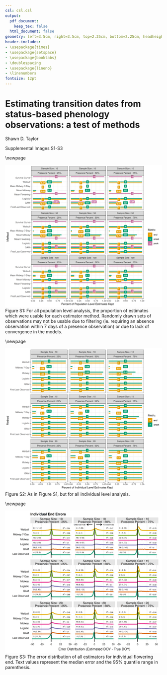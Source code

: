```yaml
---
csl: csl.csl
output:
  pdf_document:
    keep_tex: false
  html_document: false
geometry: left=3.5cm, right=3.5cm, top=2.25cm, bottom=2.25cm, headheight=12pt, letterpaper
header-includes:
- \usepackage{times}
- \usepackage{setspace}
- \usepackage{booktabs}
- \doublespacing
- \usepackage{lineno}
- \linenumbers
fontsize: 12pt
---
```


# Estimating transition dates from status-based phenology observations: a test of methods

Shawn D. Taylor

Supplemental Images S1-S3

\newpage

![](figs/fig_S1_population_percent_kept.png)
Figure S1: For all population level analysis, the proportion of estimates which were usable for each estimator method. Randomly drawn sets of observations may not be usable due to filtering (ie. requiring an absence observation within 7 days of a presence observation) or due to lack of convergence in the models. 

\newpage

![](figs/fig_S2_individual_percent_kept.png)
Figure S2: As in Figure S1, but for all individual level analysis. 

\newpage

![](figs/fig_S3_individual_end_errors.png)
Figure S3: The error distribution of all estimators for individual flowering end. Text values represent the median error and the 95% quantile range in parenthesis.